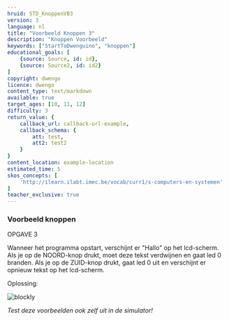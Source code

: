 ```yaml
---
hruid: STD_KnoppenVB3
version: 3
language: nl
title: "Voorbeeld Knoppen 3"
description: "Knoppen Voorbeeld"
keywords: ["StartToDwenguino", "knoppen"]
educational_goals: [
    {source: Source, id: id}, 
    {source: Source2, id: id2}
]
copyright: dwengo
licence: dwengo
content_type: text/markdown
available: true
target_ages: [10, 11, 12]
difficulty: 3
return_value: {
    callback_url: callback-url-example,
    callback_schema: {
        att: test,
        att2: test2
    }
}
content_location: example-location
estimated_time: 5
skos_concepts: [
    'http://ilearn.ilabt.imec.be/vocab/curr1/s-computers-en-systemen'
]
teacher_exclusive: true
---
```

### Voorbeeld knoppen

OPGAVE 3

Wanneer het programma opstart, verschijnt er "Hallo" op het lcd-scherm. Als je op de NOORD-knop drukt, moet deze tekst verdwijnen en gaat led 0 branden. Als je op de ZUID-knop drukt, gaat led 0 uit en verschijnt er opnieuw tekst op het lcd-scherm.

Oplossing:

![blockly](@learning-object/KNOPSTD3/nl/3)

*Test deze voorbeelden ook zelf uit in de simulator!*